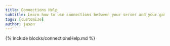 ```yaml
---
title: Connections Help
subtitle: Learn how to use connections between your server and your game.
tags: [customize]
author: jason
---
```

{% include blocks/connectionsHelp.md %}
